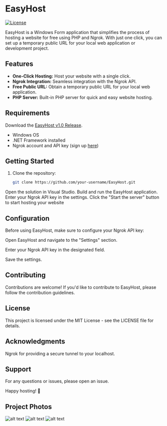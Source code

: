 # EasyHost

[![License](https://img.shields.io/badge/license-MIT-blue.svg)](LICENSE)

EasyHost is a Windows Form application that simplifies the process of hosting a website for free using PHP and Ngrok. With just one click, you can set up a temporary public URL for your local web application or development project.

## Features

- **One-Click Hosting:** Host your website with a single click.
- **Ngrok Integration:** Seamless integration with the Ngrok API.
- **Free Public URL:** Obtain a temporary public URL for your local web application.
- **PHP Server:** Built-in PHP server for quick and easy website hosting.

## Requirements
Download the [EasyHost v1.0 Release](https://github.com/EZIOxtn/EasyHost/releases/tag/hosting).
- Windows OS
- .NET Framework installed
- Ngrok account and API key (sign up [here](https://ngrok.com/))

## Getting Started

1. Clone the repository:
   ```bash
   git clone https://github.com/your-username/EasyHost.git
Open the solution in Visual Studio.
Build and run the EasyHost application.
Enter your Ngrok API key in the settings.
Click the "Start the server" button to start hosting your website


## Configuration

Before using EasyHost, make sure to configure your Ngrok API key:

Open EasyHost and navigate to the "Settings" section.

Enter your Ngrok API key in the designated field.

Save the settings.

## Contributing


Contributions are welcome! If you'd like to contribute to EasyHost, please follow the contribution guidelines.

## License


This project is licensed under the MIT License - see the LICENSE file for details.

## Acknowledgments


Ngrok for providing a secure tunnel to your localhost.

## Support


For any questions or issues, please open an issue.

Happy hosting! 🚀

## Project Photos

![alt text](Capture3.PNG)
![alt text](Capture1.PNG)
![alt text](Capture2.PNG)

    
